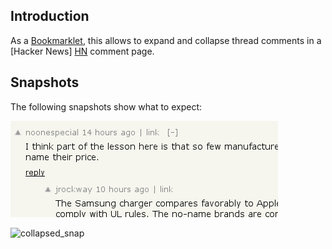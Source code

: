 Introduction
------------
As a [Bookmarklet], this allows to expand and collapse thread comments in a [Hacker News] [HN] comment page.

Snapshots
---------
The following snapshots show what to expect:

![expanded_snap](https://github.com/cosmok/hacker-news-comments-toggler/raw/master/snap_expanded.png "child commands expanded")

![collapsed_snap](. "child comments collapsed")

[HN]: http://news.ycombinator.com
[Bookmarklet]: http://trk7.com/hn_comments_hide.html
